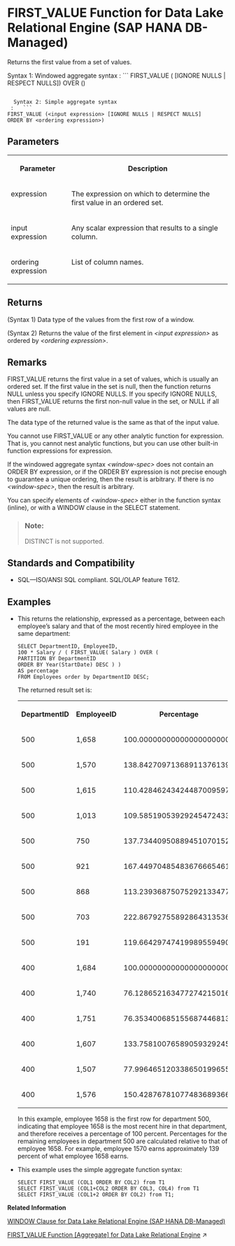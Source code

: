 <!-- loio9994e0a4b12c4073a74b5a37d5e25f2e -->

# FIRST\_VALUE Function for Data Lake Relational Engine \(SAP HANA DB-Managed\)

Returns the first value from a set of values.



 Syntax 1: Windowed aggregate syntax
 :   ```
FIRST_VALUE (<expression> [IGNORE NULLS | RESPECT NULLS])
OVER (<window-spec>)
```

  Syntax 2: Simple aggregate syntax
 :   ```
FIRST_VALUE (<input expression> [IGNORE NULLS | RESPECT NULLS] 
ORDER BY <ordering expression>)
```

 

<a name="loio9994e0a4b12c4073a74b5a37d5e25f2e__section_gdc_2rg_trb"/>

## Parameters


<table>
<tr>
<th valign="top" rowspan="1">

Parameter



</th>
<th valign="top" rowspan="1">

Description



</th>
</tr>
<tr>
<td valign="top" rowspan="1">

expression



</td>
<td valign="top" rowspan="1">

The expression on which to determine the first value in an ordered set.



</td>
</tr>
<tr>
<td valign="top">

input expression



</td>
<td valign="top">

Any scalar expression that results to a single column.



</td>
</tr>
<tr>
<td valign="top">

ordering expression



</td>
<td valign="top">

List of column names.



</td>
</tr>
</table>



<a name="loio9994e0a4b12c4073a74b5a37d5e25f2e__section_zf4_2rg_trb"/>

## Returns

\(Syntax 1\) Data type of the values from the first row of a window.

\(Syntax 2\) Returns the value of the first element in *<input expression\>* as ordered by *<ordering expression\>*.



<a name="loio9994e0a4b12c4073a74b5a37d5e25f2e__section_mwy_2rg_trb"/>

## Remarks

FIRST\_VALUE returns the first value in a set of values, which is usually an ordered set. If the first value in the set is null, then the function returns NULL unless you specify IGNORE NULLS. If you specify IGNORE NULLS, then FIRST\_VALUE returns the first non-null value in the set, or NULL if all values are null.

The data type of the returned value is the same as that of the input value.

You cannot use FIRST\_VALUE or any other analytic function for expression. That is, you cannot nest analytic functions, but you can use other built-in function expressions for expression.

If the windowed aggregate syntax *<window-spec\>* does not contain an ORDER BY expression, or if the ORDER BY expression is not precise enough to guarantee a unique ordering, then the result is arbitrary. If there is no *<window-spec\>*, then the result is arbitrary.

You can specify elements of *<window-spec\>* either in the function syntax \(inline\), or with a WINDOW clause in the SELECT statement.

> ### Note:  
> DISTINCT is not supported.



<a name="loio9994e0a4b12c4073a74b5a37d5e25f2e__section_ijl_frg_trb"/>

## Standards and Compatibility

-   SQL—ISO/ANSI SQL compliant. SQL/OLAP feature T612.




<a name="loio9994e0a4b12c4073a74b5a37d5e25f2e__section_twz_frg_trb"/>

## Examples

-   This returns the relationship, expressed as a percentage, between each employee’s salary and that of the most recently hired employee in the same department:

    ```
    SELECT DepartmentID, EmployeeID,
    100 * Salary / ( FIRST_VALUE( Salary ) OVER (
    PARTITION BY DepartmentID  
    ORDER BY Year(StartDate) DESC ) )
    AS percentage
    FROM Employees order by DepartmentID DESC;
    ```

    The returned result set is:


    <table>
    <tr>
    <th valign="top" rowspan="1">

    DepartmentID


    
    </th>
    <th valign="top" rowspan="1">

    EmployeeID


    
    </th>
    <th valign="top" rowspan="1">

    Percentage


    
    </th>
    </tr>
    <tr>
    <td valign="top" rowspan="1">

    500


    
    </td>
    <td valign="top" rowspan="1">

    1,658


    
    </td>
    <td valign="top" rowspan="1">

    100.000000000000000000000


    
    </td>
    </tr>
    <tr>
    <td valign="top" rowspan="1">

    500


    
    </td>
    <td valign="top" rowspan="1">

    1,570


    
    </td>
    <td valign="top" rowspan="1">

    138.842709713689113761394


    
    </td>
    </tr>
    <tr>
    <td valign="top" rowspan="1">

    500


    
    </td>
    <td valign="top" rowspan="1">

    1,615


    
    </td>
    <td valign="top" rowspan="1">

    110.428462434244870095972


    
    </td>
    </tr>
    <tr>
    <td valign="top" rowspan="1">

    500


    
    </td>
    <td valign="top" rowspan="1">

    1,013


    
    </td>
    <td valign="top" rowspan="1">

    109.585190539292454724330


    
    </td>
    </tr>
    <tr>
    <td valign="top" rowspan="1">

    500


    
    </td>
    <td valign="top" rowspan="1">

    750


    
    </td>
    <td valign="top" rowspan="1">

    137.734409508894510701521


    
    </td>
    </tr>
    <tr>
    <td valign="top" rowspan="1">

    500


    
    </td>
    <td valign="top" rowspan="1">

    921


    
    </td>
    <td valign="top" rowspan="1">

    167.449704854836766654619


    
    </td>
    </tr>
    <tr>
    <td valign="top" rowspan="1">

    500


    
    </td>
    <td valign="top" rowspan="1">

    868


    
    </td>
    <td valign="top" rowspan="1">

    113.239368750752921334778


    
    </td>
    </tr>
    <tr>
    <td valign="top" rowspan="1">

    500


    
    </td>
    <td valign="top" rowspan="1">

    703


    
    </td>
    <td valign="top" rowspan="1">

    222.867927558928643135365


    
    </td>
    </tr>
    <tr>
    <td valign="top" rowspan="1">

    500


    
    </td>
    <td valign="top" rowspan="1">

    191


    
    </td>
    <td valign="top" rowspan="1">

    119.664297474199895594908


    
    </td>
    </tr>
    <tr>
    <td valign="top" rowspan="1">

    400


    
    </td>
    <td valign="top" rowspan="1">

    1,684


    
    </td>
    <td valign="top" rowspan="1">

    100.000000000000000000000


    
    </td>
    </tr>
    <tr>
    <td valign="top" rowspan="1">

    400


    
    </td>
    <td valign="top" rowspan="1">

    1,740


    
    </td>
    <td valign="top" rowspan="1">

    76.128652163477274215016


    
    </td>
    </tr>
    <tr>
    <td valign="top" rowspan="1">

    400


    
    </td>
    <td valign="top" rowspan="1">

    1,751


    
    </td>
    <td valign="top" rowspan="1">

    76.353400685155687446813


    
    </td>
    </tr>
    <tr>
    <td valign="top" rowspan="1">

    400


    
    </td>
    <td valign="top" rowspan="1">

    1,607


    
    </td>
    <td valign="top" rowspan="1">

    133.758100765890593292456


    
    </td>
    </tr>
    <tr>
    <td valign="top" rowspan="1">

    400


    
    </td>
    <td valign="top" rowspan="1">

    1,507


    
    </td>
    <td valign="top" rowspan="1">

    77.996465120338650199655


    
    </td>
    </tr>
    <tr>
    <td valign="top" rowspan="1">

    400


    
    </td>
    <td valign="top" rowspan="1">

    1,576


    
    </td>
    <td valign="top" rowspan="1">

    150.428767810774836893669


    
    </td>
    </tr>
    </table>
    
    In this example, employee 1658 is the first row for department 500, indicating that employee 1658 is the most recent hire in that department, and therefore receives a percentage of 100 percent. Percentages for the remaining employees in department 500 are calculated relative to that of employee 1658. For example, employee 1570 earns approximately 139 percent of what employee 1658 earns.

-   This example uses the simple aggregate function syntax:

    ```
    SELECT FIRST_VALUE (COL1 ORDER BY COL2) from T1
    SELECT FIRST_VALUE (COL1+COL2 ORDER BY COL3, COL4) from T1 
    SELECT FIRST_VALUE (COL1+2 ORDER BY COL2) from T1;
    ```


**Related Information**  


[WINDOW Clause for Data Lake Relational Engine \(SAP HANA DB-Managed\)](../030-sql-statements/window-clause-for-data-lake-relational-engine-sap-hana-db-managed-c83b61b.md "Defines all or part of a window for use with window functions such as AVG and RANK in a SELECT statement.")

[FIRST_VALUE Function [Aggregate] for Data Lake Relational Engine](https://help.sap.com/viewer/19b3964099384f178ad08f2d348232a9/2023_1_QRC/en-US/a5523f3c84f21015aa0092a61fcc2714.html "Returns the first value from a set of values.") :arrow_upper_right:

